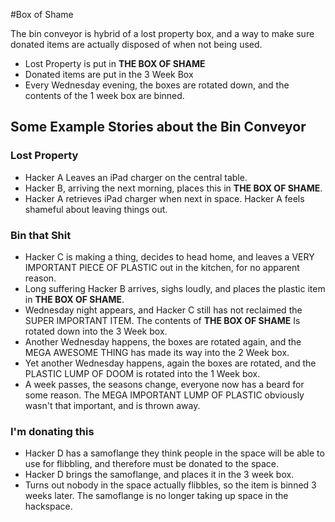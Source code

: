 #Box of Shame

The bin conveyor is hybrid of a lost property box, and a way to make
sure donated items are actually disposed of when not being used.

  - Lost Property is put in **THE BOX OF SHAME**
  - Donated items are put in the 3 Week Box
  - Every Wednesday evening, the boxes are rotated down, and the
    contents of the 1 week box are binned.

## Some Example Stories about the Bin Conveyor

### Lost Property

  - Hacker A Leaves an iPad charger on the central table.
  - Hacker B, arriving the next morning, places this in **THE BOX OF
    SHAME**.
  - Hacker A retrieves iPad charger when next in space. Hacker A feels
    shameful about leaving things out.

### Bin that Shit

  - Hacker C is making a thing, decides to head home, and leaves a VERY
    IMPORTANT PIECE OF PLASTIC out in the kitchen, for no apparent
    reason.
  - Long suffering Hacker B arrives, sighs loudly, and places the
    plastic item in **THE BOX OF SHAME**.
  - Wednesday night appears, and Hacker C still has not reclaimed the
    SUPER IMPORTANT ITEM. The contents of **THE BOX OF SHAME** Is
    rotated down into the 3 Week box.
  - Another Wednesday happens, the boxes are rotated again, and the MEGA
    AWESOME THING has made its way into the 2 Week box.
  - Yet another Wednesday happens, again the boxes are rotated, and the
    PLASTIC LUMP OF DOOM is rotated into the 1 Week box.
  - A week passes, the seasons change, everyone now has a beard for some
    reason. The MEGA IMPORTANT LUMP OF PLASTIC obviously wasn't that
    important, and is thrown away.

### I'm donating this

  - Hacker D has a samoflange they think people in the space will be
    able to use for flibbling, and therefore must be donated to the
    space.
  - Hacker D brings the samoflange, and places it in the 3 week box.
  - Turns out nobody in the space actually flibbles, so the item is
    binned 3 weeks later. The samoflange is no longer taking up space in
    the hackspace.